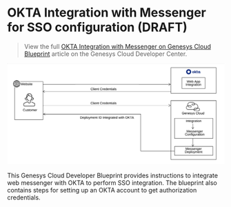 # OKTA Integration with Messenger for SSO configuration (DRAFT)

> View the full [OKTA Integration with Messenger on Genesys Cloud Blueprint](https://developer.mypurecloud.com/blueprints/messenger-authentication-okta-integration-blueprint/index) article on the Genesys Cloud Developer Center.

![Flowchart](./blueprint/images/Messenger_Okta_Integration.png "Integrate Messenger with OKTA - Identity Provider")

This Genesys Cloud Developer Blueprint provides instructions to integrate web messenger with OKTA to perform SSO integration. The blueprint also contains steps for setting up an OKTA account to get authorization credentials.
